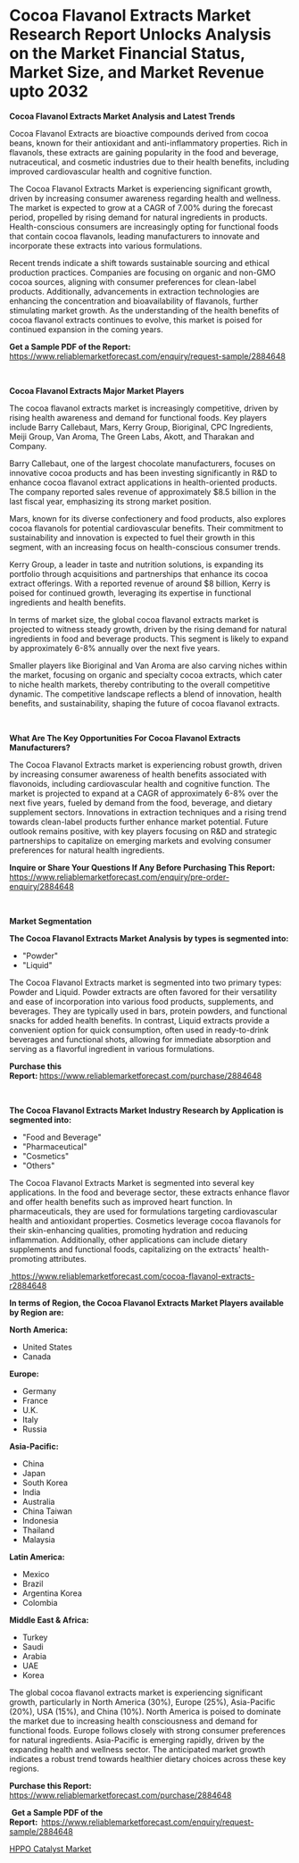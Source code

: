<p><h1>Cocoa Flavanol Extracts Market Research Report Unlocks Analysis on the Market Financial Status, Market Size, and Market Revenue upto 2032</h1></p><p><strong>Cocoa Flavanol Extracts Market Analysis and Latest Trends</strong></p>
<p><p>Cocoa Flavanol Extracts are bioactive compounds derived from cocoa beans, known for their antioxidant and anti-inflammatory properties. Rich in flavanols, these extracts are gaining popularity in the food and beverage, nutraceutical, and cosmetic industries due to their health benefits, including improved cardiovascular health and cognitive function.</p><p>The Cocoa Flavanol Extracts Market is experiencing significant growth, driven by increasing consumer awareness regarding health and wellness. The market is expected to grow at a CAGR of 7.00% during the forecast period, propelled by rising demand for natural ingredients in products. Health-conscious consumers are increasingly opting for functional foods that contain cocoa flavanols, leading manufacturers to innovate and incorporate these extracts into various formulations.</p><p>Recent trends indicate a shift towards sustainable sourcing and ethical production practices. Companies are focusing on organic and non-GMO cocoa sources, aligning with consumer preferences for clean-label products. Additionally, advancements in extraction technologies are enhancing the concentration and bioavailability of flavanols, further stimulating market growth. As the understanding of the health benefits of cocoa flavanol extracts continues to evolve, this market is poised for continued expansion in the coming years.</p></p>
<p><strong>Get a Sample PDF of the Report:&nbsp;</strong> <a href="https://www.reliablemarketforecast.com/enquiry/request-sample/2884648?utm_campaign=3139&utm_medium=2&utm_source=Github&utm_content=ia&utm_term=13032025&utm_id=cocoa-flavanol-extracts">https://www.reliablemarketforecast.com/enquiry/request-sample/2884648</a></p>
<p>&nbsp;</p>
<p><strong>Cocoa Flavanol Extracts Major Market Players</strong></p>
<p><p>The cocoa flavanol extracts market is increasingly competitive, driven by rising health awareness and demand for functional foods. Key players include Barry Callebaut, Mars, Kerry Group, Bioriginal, CPC Ingredients, Meiji Group, Van Aroma, The Green Labs, Akott, and Tharakan and Company.</p><p>Barry Callebaut, one of the largest chocolate manufacturers, focuses on innovative cocoa products and has been investing significantly in R&D to enhance cocoa flavanol extract applications in health-oriented products. The company reported sales revenue of approximately $8.5 billion in the last fiscal year, emphasizing its strong market position.</p><p>Mars, known for its diverse confectionery and food products, also explores cocoa flavanols for potential cardiovascular benefits. Their commitment to sustainability and innovation is expected to fuel their growth in this segment, with an increasing focus on health-conscious consumer trends.</p><p>Kerry Group, a leader in taste and nutrition solutions, is expanding its portfolio through acquisitions and partnerships that enhance its cocoa extract offerings. With a reported revenue of around $8 billion, Kerry is poised for continued growth, leveraging its expertise in functional ingredients and health benefits.</p><p>In terms of market size, the global cocoa flavanol extracts market is projected to witness steady growth, driven by the rising demand for natural ingredients in food and beverage products. This segment is likely to expand by approximately 6-8% annually over the next five years.</p><p>Smaller players like Bioriginal and Van Aroma are also carving niches within the market, focusing on organic and specialty cocoa extracts, which cater to niche health markets, thereby contributing to the overall competitive dynamic. The competitive landscape reflects a blend of innovation, health benefits, and sustainability, shaping the future of cocoa flavanol extracts.</p></p>
<p>&nbsp;</p>
<p><strong>What Are The Key Opportunities For Cocoa Flavanol Extracts Manufacturers?</strong></p>
<p><p>The Cocoa Flavanol Extracts market is experiencing robust growth, driven by increasing consumer awareness of health benefits associated with flavonoids, including cardiovascular health and cognitive function. The market is projected to expand at a CAGR of approximately 6-8% over the next five years, fueled by demand from the food, beverage, and dietary supplement sectors. Innovations in extraction techniques and a rising trend towards clean-label products further enhance market potential. Future outlook remains positive, with key players focusing on R&D and strategic partnerships to capitalize on emerging markets and evolving consumer preferences for natural health ingredients.</p></p>
<p><strong>Inquire or Share Your Questions If Any Before Purchasing This Report:</strong> <a href="https://www.reliablemarketforecast.com/enquiry/pre-order-enquiry/2884648?utm_campaign=3139&utm_medium=2&utm_source=Github&utm_content=ia&utm_term=13032025&utm_id=cocoa-flavanol-extracts">https://www.reliablemarketforecast.com/enquiry/pre-order-enquiry/2884648</a></p>
<p>&nbsp;</p>
<p><strong>Market Segmentation</strong></p>
<p><strong>The Cocoa Flavanol Extracts Market Analysis by types is segmented into:</strong></p>
<p><ul><li>"Powder"</li><li>"Liquid"</li></ul></p>
<p><p>The Cocoa Flavanol Extracts market is segmented into two primary types: Powder and Liquid. Powder extracts are often favored for their versatility and ease of incorporation into various food products, supplements, and beverages. They are typically used in bars, protein powders, and functional snacks for added health benefits. In contrast, Liquid extracts provide a convenient option for quick consumption, often used in ready-to-drink beverages and functional shots, allowing for immediate absorption and serving as a flavorful ingredient in various formulations.</p></p>
<p><strong>Purchase this Report:&nbsp;</strong><a href="https://www.reliablemarketforecast.com/purchase/2884648?utm_campaign=3139&utm_medium=2&utm_source=Github&utm_content=ia&utm_term=13032025&utm_id=cocoa-flavanol-extracts">https://www.reliablemarketforecast.com/purchase/2884648</a></p>
<p>&nbsp;</p>
<p><strong>The Cocoa Flavanol Extracts Market Industry Research by Application is segmented into:</strong></p>
<p><ul><li>"Food and Beverage"</li><li>"Pharmaceutical"</li><li>"Cosmetics"</li><li>"Others"</li></ul></p>
<p><p>The Cocoa Flavanol Extracts Market is segmented into several key applications. In the food and beverage sector, these extracts enhance flavor and offer health benefits such as improved heart function. In pharmaceuticals, they are used for formulations targeting cardiovascular health and antioxidant properties. Cosmetics leverage cocoa flavanols for their skin-enhancing qualities, promoting hydration and reducing inflammation. Additionally, other applications can include dietary supplements and functional foods, capitalizing on the extracts' health-promoting attributes.</p></p>
<p><a href="https://www.reliablemarketforecast.com/cocoa-flavanol-extracts-r2884648?utm_campaign=3139&utm_medium=2&utm_source=Github&utm_content=ia&utm_term=13032025&utm_id=cocoa-flavanol-extracts">&nbsp;https://www.reliablemarketforecast.com/cocoa-flavanol-extracts-r2884648</a></p>
<p><strong>In terms of Region, the Cocoa Flavanol Extracts Market Players available by Region are:</strong></p>
<p>
    <p> <strong> North America: </strong>
        <ul>
            <li>United States</li>
            <li>Canada</li>
        </ul>
        </p> 
    <p> <strong> Europe: </strong>
        <ul>
            <li>Germany</li>
            <li>France</li>
            <li>U.K.</li>
            <li>Italy</li>
            <li>Russia</li>
        </ul>
        </p> 
    <p> <strong> Asia-Pacific: </strong>
        <ul>
            <li>China</li>
            <li>Japan</li>
            <li>South Korea</li>
            <li>India</li>
            <li>Australia</li>
            <li>China Taiwan</li>
            <li>Indonesia</li>
            <li>Thailand</li>
            <li>Malaysia</li>
        </ul>
        </p> 
    <p> <strong> Latin America: </strong>
        <ul>
            <li>Mexico</li>
            <li>Brazil</li>
            <li>Argentina Korea</li>
            <li>Colombia</li>
        </ul>
        </p> 
    <p> <strong> Middle East & Africa: </strong>
        <ul>
            <li>Turkey</li>
            <li>Saudi</li>
            <li>Arabia</li>
            <li>UAE</li>
            <li>Korea</li>
        </ul>
    </p>
    </p>
<p><p>The global cocoa flavanol extracts market is experiencing significant growth, particularly in North America (30%), Europe (25%), Asia-Pacific (20%), USA (15%), and China (10%). North America is poised to dominate the market due to increasing health consciousness and demand for functional foods. Europe follows closely with strong consumer preferences for natural ingredients. Asia-Pacific is emerging rapidly, driven by the expanding health and wellness sector. The anticipated market growth indicates a robust trend towards healthier dietary choices across these key regions.</p></p>
<p><strong>Purchase this Report: </strong><a href="https://www.reliablemarketforecast.com/purchase/2884648?utm_campaign=3139&utm_medium=2&utm_source=Github&utm_content=ia&utm_term=13032025&utm_id=cocoa-flavanol-extracts">https://www.reliablemarketforecast.com/purchase/2884648</a></p>
<p>&nbsp;<strong>Get a Sample PDF of the Report:&nbsp;&nbsp;</strong><a href="https://www.reliablemarketforecast.com/enquiry/request-sample/2884648?utm_campaign=3139&utm_medium=2&utm_source=Github&utm_content=ia&utm_term=13032025&utm_id=cocoa-flavanol-extracts">https://www.reliablemarketforecast.com/enquiry/request-sample/2884648</a></p>
<p><strong></strong></p>
<p><p><a href="https://github.com/ivvrgibi/Market-Research-Report-List-1/blob/main/hppo-catalyst-market.md?utm_campaign=3139&utm_medium=2&utm_source=Github&utm_content=ia&utm_term=13032025&utm_id=cocoa-flavanol-extracts">HPPO Catalyst Market</a></p></p>